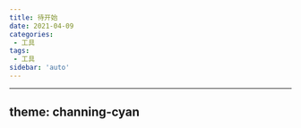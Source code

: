 ```yaml
---
title: 待开始
date: 2021-04-09
categories:
 - 工具
tags:
 - 工具
sidebar: 'auto'
---
```

---
theme: channing-cyan
---
